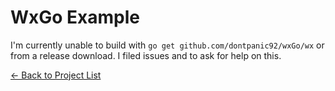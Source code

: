 # WxGo Example

I'm currently unable to build with ```go get github.com/dontpanic92/wxGo/wx``` or from a release download. I filed issues and to ask for help on this.

[&#x2190; Back to Project List](../README.md)